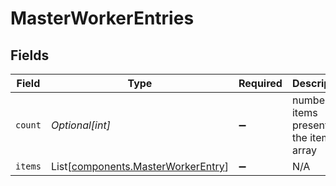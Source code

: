 # MasterWorkerEntries


## Fields

| Field                                                                              | Type                                                                               | Required                                                                           | Description                                                                        |
| ---------------------------------------------------------------------------------- | ---------------------------------------------------------------------------------- | ---------------------------------------------------------------------------------- | ---------------------------------------------------------------------------------- |
| `count`                                                                            | *Optional[int]*                                                                    | :heavy_minus_sign:                                                                 | number of items present in the items array                                         |
| `items`                                                                            | List[[components.MasterWorkerEntry](../../models/components/masterworkerentry.md)] | :heavy_minus_sign:                                                                 | N/A                                                                                |